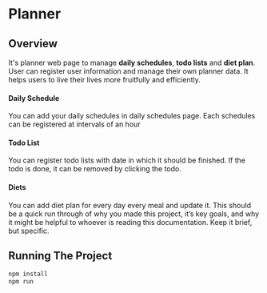 ﻿# Planner
## Overview
It's planner web page to manage __daily schedules__, __todo lists__ and __diet plan__. User can register user information and manage their own planner data. It helps users to live their lives more fruitfully and efficiently.

#### Daily Schedule
You can add your daily schedules in daily schedules page. Each schedules can be registered at intervals of an hour

#### Todo List
You can register todo lists with date in which it should be finished. If the todo is done, it can be removed by clicking the todo.

#### Diets
You can add diet plan for every day every meal and update it.
This should be a quick run through of why you made this project, it’s key goals, and why it might be helpful to whoever is reading this documentation. Keep it brief, but specific.

## Running The Project
```node.js
npm install
npm run
```
